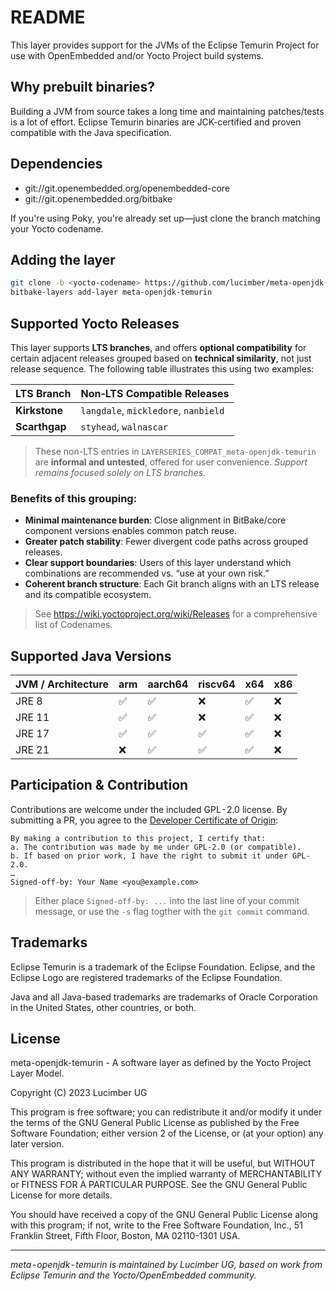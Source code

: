 # README
This layer provides support for the JVMs of the Eclipse Temurin Project for use with
OpenEmbedded and/or Yocto Project build systems. 

## Why prebuilt binaries?
Building a JVM from source takes a long time and maintaining patches/tests is a lot of effort. Eclipse Temurin binaries are JCK-certified and proven compatible with the Java specification.

## Dependencies
* git://git.openembedded.org/openembedded-core
* git://git.openembedded.org/bitbake

If you're using Poky, you're already set up—just clone the branch matching your Yocto codename.

## Adding the layer
```bash
git clone -b <yocto-codename> https://github.com/lucimber/meta-openjdk-temurin.git
bitbake-layers add-layer meta-openjdk-temurin
```

## Supported Yocto Releases
This layer supports **LTS branches**, and offers **optional compatibility** for certain adjacent releases grouped based on **technical similarity**, not just release sequence. The following table illustrates this using two examples:

| LTS Branch    | Non‑LTS Compatible Releases          |
| ------------- | ------------------------------------ |
| **Kirkstone** | `langdale`, `mickledore`, `nanbield` |
| **Scarthgap** | `styhead`, `walnascar`               |

> These non-LTS entries in `LAYERSERIES_COMPAT_meta-openjdk-temurin` are **informal and untested**, offered for user convenience. *Support remains focused solely on LTS branches.*

### Benefits of this grouping:

* **Minimal maintenance burden**: Close alignment in BitBake/core component versions enables common patch reuse.
* **Greater patch stability**: Fewer divergent code paths across grouped releases.
* **Clear support boundaries**: Users of this layer understand which combinations are recommended vs. “use at your own risk.”
* **Coherent branch structure**: Each Git branch aligns with an LTS release and its compatible ecosystem.

> See https://wiki.yoctoproject.org/wiki/Releases for a comprehensive list of Codenames.

## Supported Java Versions
| JVM / Architecture | arm | aarch64 | riscv64 | x64 | x86 |
|--------------------|-----|---------|---------|-----|-----|
| JRE 8              | ✅  | ✅      | ❌      | ✅  | ❌  |
| JRE 11             | ✅  | ✅      | ❌      | ✅  | ❌  |
| JRE 17             | ✅  | ✅      | ✅      | ✅  | ❌  |
| JRE 21             | ❌  | ✅      | ✅      | ✅  | ❌  |

## Participation & Contribution

Contributions are welcome under the included GPL - 2.0 license.
By submitting a PR, you agree to the [Developer Certificate of Origin](https://developercertificate.org):

```
By making a contribution to this project, I certify that:
a. The contribution was made by me under GPL-2.0 (or compatible).
b. If based on prior work, I have the right to submit it under GPL-2.0.
…
Signed-off-by: Your Name <you@example.com>
```
> Either place `Signed-off-by: ...` into the last line of your commit message, or use the `-s` flag togther with the `git commit` command.

## Trademarks
Eclipse Temurin is a trademark of the Eclipse Foundation. Eclipse, and the
Eclipse Logo are registered trademarks of the Eclipse Foundation.

Java and all Java-based trademarks are trademarks of Oracle Corporation in
the United States, other countries, or both.

## License
meta-openjdk-temurin - A software layer as defined by the Yocto Project Layer Model.

Copyright (C) 2023  Lucimber UG

This program is free software; you can redistribute it and/or modify
it under the terms of the GNU General Public License as published by
the Free Software Foundation; either version 2 of the License, or
(at your option) any later version.

This program is distributed in the hope that it will be useful,
but WITHOUT ANY WARRANTY; without even the implied warranty of
MERCHANTABILITY or FITNESS FOR A PARTICULAR PURPOSE.  See the
GNU General Public License for more details.

You should have received a copy of the GNU General Public License along
with this program; if not, write to the Free Software Foundation, Inc.,
51 Franklin Street, Fifth Floor, Boston, MA 02110-1301 USA.

---

*meta - openjdk - temurin is maintained by Lucimber UG, based on work from Eclipse Temurin and the Yocto/OpenEmbedded community.*

